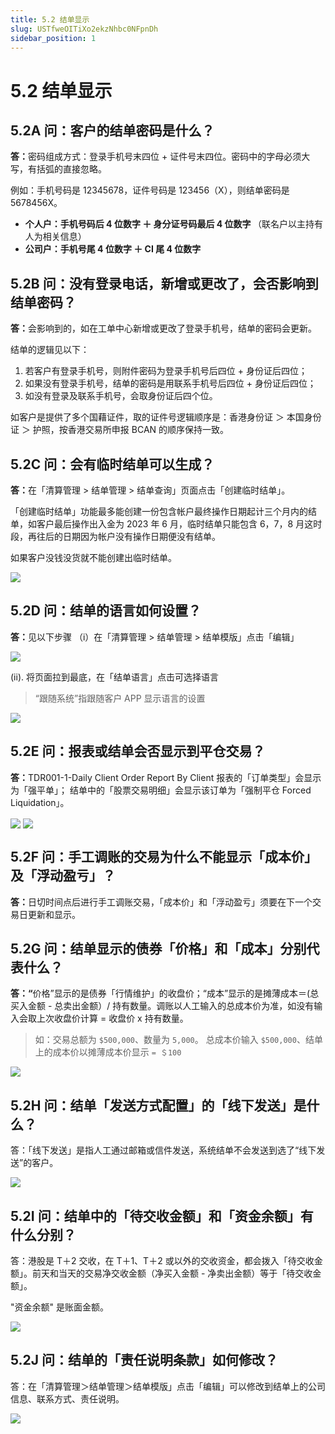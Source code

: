```yaml
---
title: 5.2 结单显示
slug: USTfweOITiXo2ekzNhbc0NFpnDh
sidebar_position: 1
---
```



# 5.2 结单显示

## 5.2A 问：客户的结单密码是什么？

<b>答：</b>密码组成方式：登录手机号末四位 + 证件号末四位。密码中的字母必须大写，有括弧的直接忽略。 

例如：手机号码是 12345678，证件号码是 123456（X），则结单密码是 5678456X。

- <b>个人户：手机号码后 4 位数字 ＋ 身分证号码最后 4 位数字  </b>（联名户以主持有人为相关信息）
- <b>公司户：手机号尾 4 位数字 ＋ CI 尾 4 位数字</b>

## 5.2B 问：没有登录电话，新增或更改了，会否影响到结单密码？

<b>答：</b>会影响到的，如在工单中心新增或更改了登录手机号，结单的密码会更新。

结单的逻辑见以下：

1. 若客户有登录手机号，则附件密码为登录手机号后四位 + 身份证后四位；
2. 如果没有登录手机号，结单的密码是用联系手机号后四位 + 身份证后四位；
3. 如没有登录及联系手机号，会取身份证后四个位。

如客户是提供了多个国藉证件，取的证件号逻辑顺序是：香港身份证 ＞ 本国身份证 ＞ 护照，按香港交易所申报 BCAN 的顺序保持一致。

## 5.2C 问：会有临时结单可以生成？

<b>答：</b>在「清算管理 &gt; 结单管理 &gt; 结单查询」页面点击「创建临时结单」。


「创建临时结单」功能最多能创建一份包含帐户最终操作日期起计三个月内的结单，如客户最后操作出入金为 2023 年 6 月，临时结单只能包含 6，7，8 月这时段，再往后的日期因为帐户没有操作日期便没有结单。


如果客户没钱没货就不能创建出临时结单。

<img src="/assets/JnOBbpSMtocgUZxGMGzcpXXHnBd.png" src-width="2496" src-height="1312" align="center"/>

## 5.2D 问：结单的语言如何设置？

<b>答：</b>见以下步骤
（i）在「清算管理 &gt; 结单管理 &gt; 结单模版」点击「编辑」

<img src="/assets/V9JXbMtSKom2IBxZAbDc68JKnbc.png" src-width="1842" src-height="1430" align="center"/>

(ii). 将页面拉到最底，在「结单语言」点击可选择语言

> “跟随系统”指跟随客户 APP 显示语言的设置

<img src="/assets/EjRFb3LTPohPwKxIvincZC5gnvb.png" src-width="1898" src-height="1430" align="center"/>

## 5.2E 问：报表或结单会否显示到平仓交易？

<b>答：</b>TDR001-1-Daily Client Order Report By Client 报表的「订单类型」会显示为「强平单」；
结单中的「股票交易明细」会显示该订单为「强制平仓 Forced Liquidation」。

<img src="/assets/HaJbbxtEfoUomMxO3yocKEfEnJf.png" src-width="2832" src-height="1486" align="center"/>

<img src="/assets/M3ScbSviZoz0CQxfasUc8kCInre.png" src-width="1384" src-height="676" align="center"/>

## 5.2F 问：手工调账的交易为什么不能显示「成本价」及「浮动盈亏」？

<b>答：</b>日切时间点后进行手工调账交易，「成本价」和「浮动盈亏」须要在下一个交易日更新和显示。

## 5.2G 问：结单显示的债券「价格」和「成本」分别代表什么？

<b>答：</b><b>“</b>价格”显示的是债券「行情维护」的收盘价；“成本”显示的是摊薄成本＝(总买入金额 - 总卖出金额）/ 持有数量。调账以人工输入的总成本价为准，如没有输入会取上次收盘价计算 = 收盘价 x 持有数量。

> 如：交易总额为 `$500,000`、数量为 `5,000`。
总成本价输入 `$500,000`、结单上的成本价以摊薄成本价显示 `= ＄100`

<img src="/assets/IbgNbI3pVoKa5SxMJwYc7hLenoc.png" src-width="1368" src-height="260" align="center"/>

## 5.2H 问：结单「发送方式配置」的「线下发送」是什么？

答：「线下发送」是指人工通过邮箱或信件发送，系统结单不会发送到选了“线下发送”的客户。

<img src="/assets/W1kVbqMxGo8j4YxcaOBcwgHjnod.png" src-width="2830" src-height="1410" align="center"/>

## 5.2I 问：结单中的「待交收金额」和「资金余额」有什么分别？

答：港股是 T＋2 交收，在 T＋1、T＋2 或以外的交收资金，都会拨入「待交收金额」。前天和当天的交易净交收金额（净买入金额 - 净卖出金额）等于「待交收金额」。

"资金余额" 是账面金额。

<img src="/assets/ScS9bAMOYoKz0vxMfYrckQEVn6c.png" src-width="1706" src-height="696" align="center"/>

## 5.2J 问：结单的「责任说明条款」如何修改？

答：在「清算管理＞结单管理＞结单模版」点击「编辑」可以修改到结单上的公司信息、联系方式、责任说明。

<img src="/assets/XAV6bbC6joDNhzx2szFcVC6OnsI.png" src-width="1980" src-height="1410" align="center"/>

